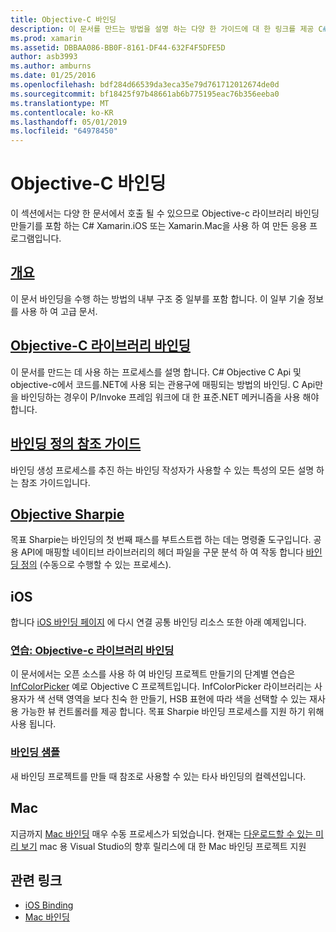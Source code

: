 ```yaml
---
title: Objective-C 바인딩
description: 이 문서를 만드는 방법을 설명 하는 다양 한 가이드에 대 한 링크를 제공 C# 에 대 한 바인딩을 Objective-c 코드를 개발자가 Xamarin 응용 프로그램에서 기본 제공 라이브러리를 사용할 수 있도록 합니다.
ms.prod: xamarin
ms.assetid: DBBAA086-BB0F-8161-DF44-632F4F5DFE5D
author: asb3993
ms.author: amburns
ms.date: 01/25/2016
ms.openlocfilehash: bdf284d66539da3eca35e79d761712012674de0d
ms.sourcegitcommit: bf18425f97b48661ab6b775195eac76b356eeba0
ms.translationtype: MT
ms.contentlocale: ko-KR
ms.lasthandoff: 05/01/2019
ms.locfileid: "64978450"
---
```

# <a name="binding-objective-c"></a>Objective-C 바인딩

이 섹션에서는 다양 한 문서에서 호출 될 수 있으므로 Objective-c 라이브러리 바인딩 만들기를 포함 하는 C# Xamarin.iOS 또는 Xamarin.Mac을 사용 하 여 만든 응용 프로그램입니다.

##  <a name="overviewcross-platformmaciosbindingoverviewmd"></a>[개요](~/cross-platform/macios/binding/overview.md)

이 문서 바인딩을 수행 하는 방법의 내부 구조 중 일부를 포함 합니다. 이 일부 기술 정보를 사용 하 여 고급 문서.

##  <a name="binding-objective-c-librariescross-platformmaciosbindingobjective-c-librariesmd"></a>[Objective-C 라이브러리 바인딩](~/cross-platform/macios/binding/objective-c-libraries.md)

이 문서를 만드는 데 사용 하는 프로세스를 설명 합니다. C# Objective C Api 및 objective-c에서 코드를.NET에 사용 되는 관용구에 매핑되는 방법의 바인딩.
C Api만을 바인딩하는 경우이 P/Invoke 프레임 워크에 대 한 표준.NET 메커니즘을 사용 해야 합니다.

##  <a name="binding-definition-reference-guidecross-platformmaciosbindingbinding-types-referencemd"></a>[바인딩 정의 참조 가이드](~/cross-platform/macios/binding/binding-types-reference.md)

바인딩 생성 프로세스를 추진 하는 바인딩 작성자가 사용할 수 있는 특성의 모든 설명 하는 참조 가이드입니다.


## <a name="objective-sharpiecross-platformmaciosbindingobjective-sharpieindexmd"></a>[Objective Sharpie](~/cross-platform/macios/binding/objective-sharpie/index.md)

목표 Sharpie는 바인딩의 첫 번째 패스를 부트스트랩 하는 데는 명령줄 도구입니다. 공용 API에 매핑할 네이티브 라이브러리의 헤더 파일을 구문 분석 하 여 작동 합니다 [바인딩 정의](~/cross-platform/macios/binding/objective-c-libraries.md) (수동으로 수행할 수 있는 프로세스).

## <a name="ios"></a>iOS

합니다 [iOS 바인딩 페이지](~/ios/platform/binding-objective-c/index.md) 에 다시 연결 공통 바인딩 리소스 또한 아래 예제입니다.

### <a name="walkthrough-binding-an-objective-c-libraryiosplatformbinding-objective-cwalkthroughmd"></a>[연습: Objective-c 라이브러리 바인딩](~/ios/platform/binding-objective-c/walkthrough.md)

이 문서에서는 오픈 소스를 사용 하 여 바인딩 프로젝트 만들기의 단계별 연습은 [InfColorPicker](https://github.com/InfinitApps/InfColorPicker) 예로 Objective C 프로젝트입니다. InfColorPicker 라이브러리는 사용자가 색 선택 영역을 보다 친숙 한 만들기, HSB 표현에 따라 색을 선택할 수 있는 재사용 가능한 뷰 컨트롤러를 제공 합니다. 목표 Sharpie 바인딩 프로세스를 지원 하기 위해 사용 됩니다.

### <a name="binding-sampleshttpsgithubcommonomonotouch-bindings"></a>[바인딩 샘플](https://github.com/mono/monotouch-bindings)

새 바인딩 프로젝트를 만들 때 참조로 사용할 수 있는 타사 바인딩의 컬렉션입니다.

## <a name="mac"></a>Mac

지금까지 [Mac 바인딩](~/mac/platform/binding.md) 매우 수동 프로세스가 되었습니다. 현재는 [다운로드할 수 있는 미리 보기](https://forums.xamarin.com/discussion/59760/xamarin-mac-binding-project-preview) mac 용 Visual Studio의 향후 릴리스에 대 한 Mac 바인딩 프로젝트 지원

## <a name="related-links"></a>관련 링크

- [iOS Binding](~/ios/platform/binding-objective-c/index.md)
- [Mac 바인딩](~/mac/platform/binding.md)
